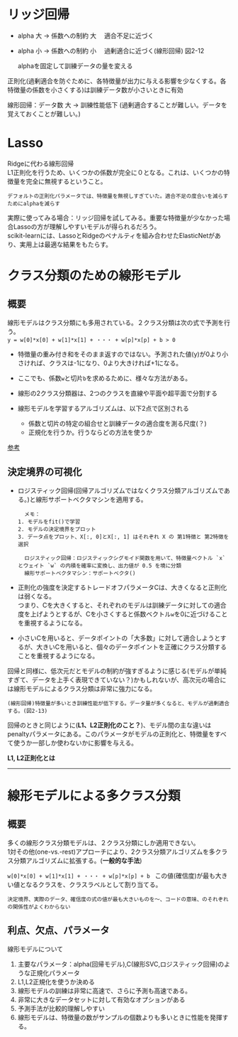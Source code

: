 # リッジ回帰
- alpha 大 → 係数への制約 大　 適合不足に近づく
- alpha 小 → 係数への制約 小　 過剰適合に近づく(線形回帰)
図2-12

  alphaを固定して訓練データの量を変える

正則化(過剰適合を防ぐために、各特徴量が出力に与える影響を少なくする。各特徴量の係数を小さくする)は訓練データ数が小さいときに有効

線形回帰：データ数 大 → 訓練性能低下 (過剰適合することが難しい。データを覚えておくことが難しい。) 

# Lasso
Ridgeに代わる線形回帰  
L1正則化を行うため、いくつかの係数が完全に０となる。これは、いくつかの特徴量を完全に無視するということ。
    
    デフォルトの正則化パラメータでは、特徴量を無視しすぎていた。適合不足の度合いを減らすためにalphaを減らす
    
実際に使ってみる場合：リッジ回帰を試してみる。重要な特徴量が少なかった場合Lassoの方が理解しやすいモデルが得られるだろう。  
scikit-learnには、LassoとRidgeのペナルティを組み合わせたElasticNetがあり、実用上は最適な結果をもたらす。

# クラス分類のための線形モデル
## 概要
線形モデルはクラス分類にも多用されている。２クラス分類は次の式で予測を行う。  
`y = w[0]*x[0] + w[1]*x[1] + ・・・ + w[p]*x[p] + b > 0`  
- 特徴量の重み付き和をそのまま返すのではない。予測された値(y)が0より小さければ、クラスは-1になり、0より大きければ+1になる。  
- ここでも、係数`w`と切片`b`を求めるために、様々な方法がある。  

- 線形の2クラス分類器は、2つのクラスを直線や平面や超平面で分割する
- 線形モデルを学習するアルゴリズムは、以下2点で区別される
  - 係数と切片の特定の組合せと訓練データの適合度を測る尺度(？)
  - 正規化を行うか。行うならどの方法を使うか


    
 [参考](https://qiita.com/renesisu727/items/3fbed61e3253934eb68e "サポートベクトルマシン(SVM)について、できるだけ分かりやすくまとめていく④～ソフトマージンとハードマージンの実装～")
 
## 決定境界の可視化
- ロジスティック回帰(回帰アルゴリズムではなくクラス分類アルゴリズムである。)と線形サポートベクタマシンを適用する。

        メモ：
      1. モデルをfit()で学習
      2. モデルの決定境界をプロット  
      3. データ点をプロット、X[:, 0]とX[:, 1] はそれぞれ X の 第1特徴と 第2特徴を選択

        ロジスティック回帰：ロジスティックシグモイド関数を用いて、特徴量ベクトル `x` とウェイト `w` の内積を確率に変換し、出力値が 0.5 を境に分類
        線形サポートベクタマシン：サポートベクタ()

- 正則化の強度を決定するトレードオフパラメータCは、大きくなると正則化は弱くなる。  
つまり、Cを大きくすると、それぞれのモデルは訓練データに対しての適合度を上げようとするが、Cを小さくすると係数ベクトル`w`を0に近づけることを重視するようになる。

- 小さいCを用いると、データポイントの「大多数」に対して適合しようとするが、大きいCを用いると、個々のデータポイントを正確にクラス分類することを重視するようになる。

回帰と同様に、低次元だとモデルの制約が強すぎるように感じる(モデルが単純すぎて、データを上手く表現できていない？)かもしれないが、高次元の場合には線形モデルによるクラス分類は非常に強力になる。

    (線形回帰)特徴量が多いとき訓練性能が低下する。データ量が多くなると、モデルが過剰適合する。(図2-13)

回帰のときと同じように(__L1、L2正則化のこと？__)、モデル間の主な違いはpenaltyパラメータにある。このパラメータがモデルの正則化と、特徴量をすべて使うか一部しか使わないかに影響を与える。

__L1, L2正則化とは__

-----

# 線形モデルによる多クラス分類
## 概要
多くの線形クラス分類モデルは、２クラス分類にしか適用できない。  
1対その他(one-vs.-rest)アプローチにより、2クラス分類アルゴリズムを多クラス分類アルゴリズムに拡張する。(__一般的な手法__)

`w[0]*x[0] + w[1]*x[1] + ・・・ + w[p]*x[p] + b `
この値(確信度)が最も大きい値となるクラスを、クラスラベルとして割り当てる。

    決定境界、実際のデータ、確信度の式の値が最も大きいものを～、コードの意味、のそれぞれの関係性がよくわからない

## 利点、欠点、パラメータ
線形モデルについて  

1. 主要なパラメータ：alpha(回帰モデル),C(線形SVC,ロジスティック回帰)のような正規化パラメータ
2. L1,L2正規化を使うか決める
3. 線形モデルの訓練は非常に高速で、さらに予測も高速である。
4. 非常に大きなデータセットに対して有効なオプションがある
5. 予測手法が比較的理解しやすい
6. 線形モデルは、特徴量の数がサンプルの個数よりも多いときに性能を発揮する。